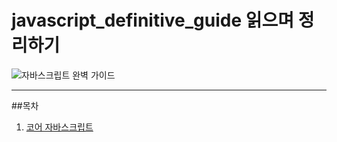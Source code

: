 # javascript_definitive_guide 읽으며 정리하기
![자바스크립트 완벽 가이드](http://gdimg.gmarket.co.kr/780044845/still/600?ver=1511537151)

***

##목차
1. <a href="one.md">코어 자바스크립트</a>

